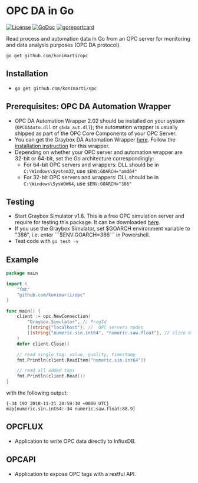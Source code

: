 # OPC DA in Go

[![License](http://img.shields.io/badge/license-MIT-red.svg?style=flat)](https://github.com/konimarti/opc/blob/master/LICENSE)
[![GoDoc](https://godoc.org/github.com/konimarti/observer?status.svg)](https://godoc.org/github.com/konimarti/opc)
[![goreportcard](https://goreportcard.com/badge/github.com/konimarti/observer)](https://goreportcard.com/report/github.com/konimarti/opc)

Read process and automation data in Go from an OPC server for monitoring and data analysis purposes (OPC DA protocol).

```go get github.com/konimarti/opc```

## Installation

* ```go get github.com/konimarti/opc```

## Prerequisites: OPC DA Automation Wrapper

* OPC DA Automation Wrapper 2.02 should be installed on your system (```OPCDAAuto.dll``` or ```gbda_aut.dll```); the automation wrapper is usually shipped as part of the OPC Core Components of your OPC Server.
* You can get the Graybox DA Automation Wrapper [here](http://gray-box.net/download_daawrapper.php?lang=en). Follow the [installation instruction](http://gray-box.net/daawrapper.php) for this wrapper. 
* Depending on whether your OPC server and automation wrapper are 32-bit or 64-bit, set the Go architecture correspondingly:
  - For 64-bit OPC servers and wrappers: DLL should be in ```C:\Windows\System32```, use ```$ENV:GOARCH="amd64"```
  - For 32-bit OPC servers and wrappers: DLL should be in ```C:\Windows\SysWOW64```, use ```$ENV:GOARCH="386"```

## Testing

* Start Graybox Simulator v1.8. This is a free OPC simulation server and require for testing this package. It can be downloaded [here](http://www.gray-box.net/download_graysim.php).
* If you use the Graybox Simulator, set $GOARCH environment variable to "386", i.e. enter ```$ENV:GOARCH=386``` in Powershell.
* Test code with ```go test -v```

## Example 

```go
package main

import (
	"fmt"
	"github.com/konimarti/opc"
)

func main() {
	client := opc.NewConnection(
		"Graybox.Simulator", // ProgId
		[]string{"localhost"}, //  OPC servers nodes
		[]string{"numeric.sin.int64", "numeric.saw.float"}, // slice of OPC tags
	)
	defer client.Close()

	// read single tag: value, quality, timestamp
	fmt.Println(client.ReadItem("numeric.sin.int64"))

	// read all added tags
	fmt.Println(client.Read())
}
``` 

with the following output:

```
{-34 192 2018-11-21 20:59:10 +0000 UTC}
map[numeric.sin.int64:-34 numeric.saw.float:88.9]
```

## OPCFLUX

* Application to write OPC data directly to InfluxDB.

## OPCAPI

* Application to expose OPC tags with a restful API.


